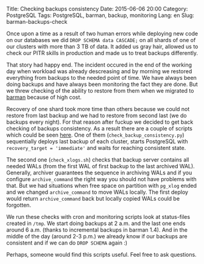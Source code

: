 Title: Checking backups consistency
Date: 2015-06-06 20:00
Category: PostgreSQL
Tags: PostgreSQL, barman, backup, monitoring
Lang: en
Slug: barman-backups-check

Once upon a time as a result of two human errors while deploying new code on
our databases we did `DROP SCHEMA data CASCADE;` on all shards of one of our
clusters with more than 3 TB of data. It added us gray hair, allowed us to
check our PITR skills in production and made us to treat backups differently.

That story had happy end. The incident occured in the end of the working day
when workload was already descreasing and by morning we restored everything
from backups to the needed point of time. We have always been doing backups
and have always been monitoring the fact they are done. But we threw checking of
the ability to restore from them when we migrated to
[barman](http://www.pgbarman.org) because of high cost.

Recovery of one shard took more time than others because we could not restore
from last backup and we had to restore from second last (we do backups every
night). For that reason after fuckup we decided to get back checking of backups
consistency. As a result there are a couple of scripts which could be seen
[here](https://github.com/man-brain/misc/tree/master/backups_checking). One of
them (`check_backup_consistency.py`) sequentially deploys last backup of each
cluster, starts PostgreSQL with `recovery_target = 'immediate'` and waits for
reaching consistent state.

The second one (`check_xlogs.sh`) checks that backup server contains all needed
WALs (from the first WAL of first backup to the last archived WAL). Generally,
archiver guarantees the sequence in archiving WALs and if you configure
`archive_command` the right way you should not have problems with that. But we
had situations when free space on partition with `pg_xlog` ended and we changed
`archive_command` to move WALs locally. The first deploy would return
`archive_command` back but locally copied WALs could be forgotten.

We run these checks with cron and monitoring scripts look at status-files
created in `/tmp`. We start doing backups at 2 a.m. and the last one ends
around 6 a.m. (thanks to incremental backups in barman 1.4). And in the middle
of the day (around 2-3 p.m.) we already know if our backups are consistent and
if we can do `DROP SCHEMA` again :)

Perhaps, someone would find this scripts useful. Feel free to ask questions.
